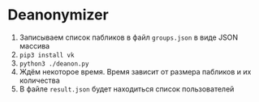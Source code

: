 # Deanonymizer

1. Записываем список пабликов в файл `groups.json` в виде JSON массива
2. `pip3 install vk`
3. `python3 ./deanon.py`
4. Ждём некоторое время. Время зависит от размера пабликов и их количества
5. В файле `result.json` будет находиться список пользователей


